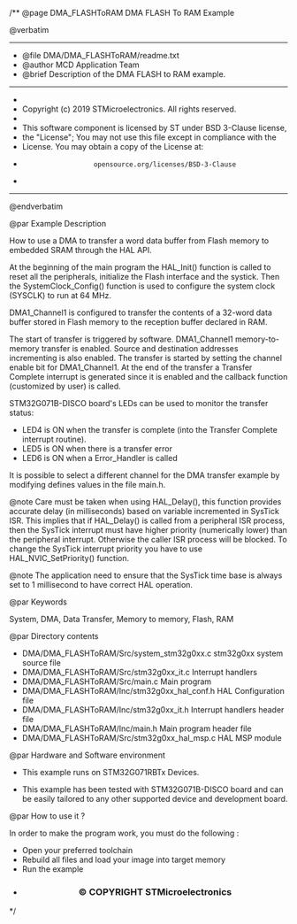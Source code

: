 /**
  @page DMA_FLASHToRAM DMA FLASH To RAM Example
  
  @verbatim
  ******************************************************************************
  * @file    DMA/DMA_FLASHToRAM/readme.txt 
  * @author  MCD Application Team
  * @brief   Description of the DMA FLASH to RAM example.
  ******************************************************************************
  *
  * Copyright (c) 2019 STMicroelectronics. All rights reserved.
  *
  * This software component is licensed by ST under BSD 3-Clause license,
  * the "License"; You may not use this file except in compliance with the
  * License. You may obtain a copy of the License at:
  *                       opensource.org/licenses/BSD-3-Clause
  *
  ******************************************************************************
  @endverbatim

@par Example Description 

How to use a DMA to transfer a word data buffer from Flash memory to embedded 
SRAM through the HAL API.

At the beginning of the main program the HAL_Init() function is called to reset 
all the peripherals, initialize the Flash interface and the systick.
Then the SystemClock_Config() function is used to configure the system
clock (SYSCLK) to run at 64 MHz.

DMA1_Channel1 is configured to transfer the contents of a 32-word data 
buffer stored in Flash memory to the reception buffer declared in RAM.

The start of transfer is triggered by software. DMA1_Channel1 memory-to-memory
transfer is enabled. Source and destination addresses incrementing is also enabled.
The transfer is started by setting the channel enable bit for DMA1_Channel1.
At the end of the transfer a Transfer Complete interrupt is generated since it
is enabled and the callback function (customized by user) is called.

STM32G071B-DISCO board's LEDs can be used to monitor the transfer status:
 - LED4 is ON when the transfer is complete (into the Transfer Complete interrupt
   routine).
 - LED5 is ON when there is a transfer error 
 - LED6 is ON when a Error_Handler is called
 
It is possible to select a different channel for the DMA transfer
example by modifying defines values in the file main.h.

@note Care must be taken when using HAL_Delay(), this function provides accurate delay (in milliseconds)
      based on variable incremented in SysTick ISR. This implies that if HAL_Delay() is called from
      a peripheral ISR process, then the SysTick interrupt must have higher priority (numerically lower)
      than the peripheral interrupt. Otherwise the caller ISR process will be blocked.
      To change the SysTick interrupt priority you have to use HAL_NVIC_SetPriority() function.
      
@note The application need to ensure that the SysTick time base is always set to 1 millisecond
      to have correct HAL operation.

@par Keywords

System, DMA, Data Transfer, Memory to memory, Flash, RAM

@par Directory contents 

  - DMA/DMA_FLASHToRAM/Src/system_stm32g0xx.c           stm32g0xx system source file
  - DMA/DMA_FLASHToRAM/Src/stm32g0xx_it.c               Interrupt handlers
  - DMA/DMA_FLASHToRAM/Src/main.c                             Main program
  - DMA/DMA_FLASHToRAM/Inc/stm32g0xx_hal_conf.h         HAL Configuration file
  - DMA/DMA_FLASHToRAM/Inc/stm32g0xx_it.h               Interrupt handlers header file
  - DMA/DMA_FLASHToRAM/Inc/main.h                             Main program header file
  - DMA/DMA_FLASHToRAM/Src/stm32g0xx_hal_msp.c          HAL MSP module

     
@par Hardware and Software environment

  - This example runs on STM32G071RBTx Devices.

  - This example has been tested with STM32G071B-DISCO 
    board and can be easily tailored to any other supported device 
    and development board.    

@par How to use it ? 

In order to make the program work, you must do the following :
 - Open your preferred toolchain 
 - Rebuild all files and load your image into target memory
 - Run the example

   
 * <h3><center>&copy; COPYRIGHT STMicroelectronics</center></h3>
 */
